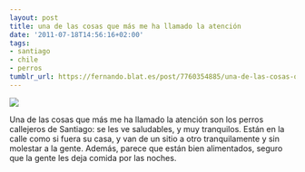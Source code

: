 ```yaml
---
layout: post
title: una de las cosas que más me ha llamado la atención
date: '2011-07-18T14:56:16+02:00'
tags:
- santiago
- chile
- perros
tumblr_url: https://fernando.blat.es/post/7760354885/una-de-las-cosas-que-m%C3%A1s-me-ha-llamado-la-atenci%C3%B3n
---
```

 ![](/tumblr_files/tumblr_loj59tgNpF1qz4y16o1_640.jpg)  

Una de las cosas que más me ha llamado la atención son los perros callejeros de Santiago: se les ve saludables, y muy tranquilos. Están en la calle como si fuera su casa, y van de un sitio a otro tranquilamente y sin molestar a la gente. Además, parece que están bien alimentados, seguro que la gente les deja comida por las noches.
